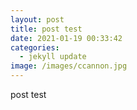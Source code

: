 ```yaml
---
layout: post
title: post test
date: 2021-01-19 00:33:42
categories:
  - jekyll update
image: /images/ccannon.jpg
---
```


post test
